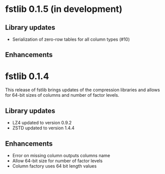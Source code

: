 
# fstlib 0.1.5 (in development)

## Library updates

* Serialization of zero-row tables for all column types (#10)

## Enhancements


# fstlib 0.1.4

This release of fstlib brings updates of the compression libraries and allows for 64-bit sizes of
columns and number of factor levels.

## Library updates

* LZ4 updated to version 0.9.2
* ZSTD updated to version 1.4.4

## Enhancements

* Error on missing column outputs columns name
* Allow 64-bit size for number of factor levels
* Column factory uses 64 bit length values
